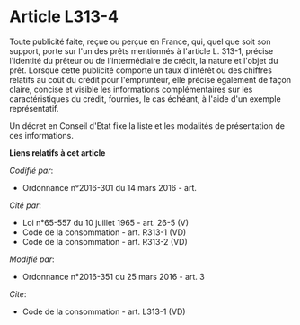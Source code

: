 # Article L313-4

Toute publicité faite, reçue ou perçue en France, qui, quel que soit son support, porte sur l'un des prêts mentionnés à
l'article L. 313-1, précise l'identité du prêteur ou de l'intermédiaire de crédit, la nature et l'objet du prêt. Lorsque
cette publicité comporte un taux d'intérêt ou des chiffres relatifs au coût du crédit pour l'emprunteur, elle précise
également de façon claire, concise et visible les informations complémentaires sur les caractéristiques du crédit, fournies,
le cas échéant, à l'aide d'un exemple représentatif. 

Un décret en Conseil d'Etat fixe la liste et les modalités de présentation de ces informations.

**Liens relatifs à cet article**

_Codifié par_:

  - Ordonnance n°2016-301 du 14 mars 2016 - art.

_Cité par_:

  - Loi n°65-557 du 10 juillet 1965 - art. 26-5 (V)
  - Code de la consommation - art. R313-1 (VD)
  - Code de la consommation - art. R313-2 (VD)

_Modifié par_:

  - Ordonnance n°2016-351 du 25 mars 2016 - art. 3

_Cite_:

  - Code de la consommation - art. L313-1 (VD)

